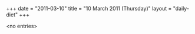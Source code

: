 +++
date = "2011-03-10"
title = "10 March 2011 (Thursday)"
layout = "daily-diet"
+++

\<no entries\>